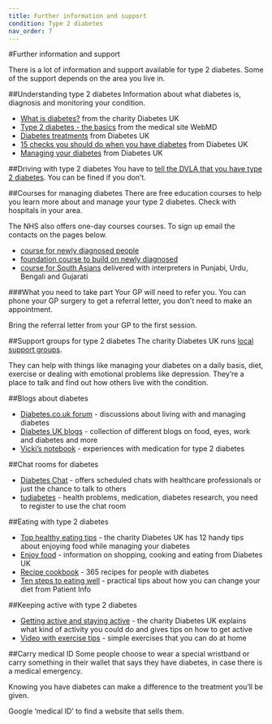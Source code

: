 ```yaml
---
title: Further information and support
condition: Type 2 diabetes
nav_order: 7
---
```


#Further information and support

There is a lot of information and support available for type 2 diabetes. Some of the support depends on the area you live in.

##Understanding type 2 diabetes
Information about what diabetes is, diagnosis and monitoring your condition.

- [What is diabetes?](https://www.diabetes.org.uk/Guide-to-diabetes/What-is-diabetes/) from the charity Diabetes UK
- [Type 2 diabetes - the basics](http://www.webmd.com/diabetes/guide/type-2-diabetes) from the medical site WebMD
- [Diabetes treatments](https://www.diabetes.org.uk/Guide-to-diabetes/What-is-diabetes/Diabetes-treatments/) from Diabetes UK
- [15 checks you should do when you have diabetes](https://www.diabetes.org.uk/Guide-to-diabetes/Monitoring/15-healthcare-essentials/) from Diabetes UK
- [Managing your diabetes](https://www.diabetes.org.uk/Guide-to-diabetes/Managing-your-diabetes/) from Diabetes UK

##Driving with type 2 diabetes
You have to [tell the DVLA that you have type 2 diabetes](https://www.gov.uk/diabetes-driving).  You can be fined if you don’t.

##Courses for managing diabetes
There are free education courses to help you learn more about and manage your type 2 diabetes. Check with hospitals in your area.

The NHS also offers one-day courses courses. To sign up email the contacts on the pages below.

- [course for newly diagnosed people ](http://www.desmond-project.org.uk/newlydiagnosedandfoundationmodules-278.html)
- [foundation course to build on newly diagnosed](http://www.desmond-project.org.uk/newlydiagnosedandfoundationmodules-278.html)
- [course for South Asians](http://www.desmond-project.org.uk/newlydiagnosedandfoundationmodules-278.html) delivered with interpreters in Punjabi, Urdu, Bengali and Gujarati

###What you need to take part
Your GP will need to refer you. You can phone your GP surgery to get a referral letter, you don’t need to make an appointment.

Bring the referral letter from your GP to the first session.

##Support groups for type 2 diabetes
The charity Diabetes UK runs [local support groups](https://www.diabetes.org.uk/How_we_help/Local_support_groups/).

They can help with things like managing your diabetes on a daily basis, diet, exercise or dealing with emotional problems like depression. They’re a place to talk and find out how others live with the condition.

##Blogs about diabetes

- [Diabetes.co.uk forum](http://www.diabetes.co.uk/forum/) - discussions about living with and managing diabetes
- [Diabetes UK blogs](http://blogs.diabetes.org.uk/) - collection of different blogs on food, eyes, work and diabetes and more
- [Vicki’s notebook](http://vickisnotebook.blogspot.co.uk/) - experiences with medication for type 2 diabetes

##Chat rooms for diabetes

- [Diabetes Chat](http://www.diabetes.co.uk/diabetes-chat/) - offers scheduled chats with healthcare professionals or just the chance to talk to others
- [tudiabetes](http://www.tudiabetes.org/) - health problems, medication, diabetes research, you need to register to use the chat room

##Eating with type 2 diabetes

- [Top healthy eating tips](https://www.diabetes.org.uk/Guide-to-diabetes/Managing-your-diabetes/Healthy-eating/Top-tips/) - the charity Diabetes UK has 12 handy tips about enjoying food while managing your diabetes
- [Enjoy food](https://www.diabetes.org.uk/Guide-to-diabetes/Enjoy-food/) - information on shopping, cooking and eating from Diabetes UK
- [Recipe cookbook](http://www.diabetes.co.uk/diet-for-type2-diabetes.html) - 365 recipes for people with diabetes
- [Ten steps to eating well](http://patient.info/health/type-2-diabetes-healthy-eating-sheet) - practical tips about how you can change your diet from Patient Info

##Keeping active with type 2 diabetes

- [Getting active and staying active](https://www.diabetes.org.uk/Guide-to-diabetes/Managing-your-diabetes/Exercise/) - the charity Diabetes UK explains what kind of activity you could do and gives tips on how to get active
- [Video with exercise tips](https://www.youtube.com/watch?v=9RDltBjdbEY) - simple exercises that you can do at home

##Carry medical ID
Some people choose to wear a special wristband or carry something in their wallet that says they have diabetes, in case there is a medical emergency.

Knowing you have diabetes can make a difference to the treatment you’ll be given.

Google ‘medical ID’ to find a website that sells them.
